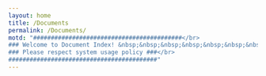 ```yaml
---
layout: home
title: /Documents
permalink: /Documents/
motd: "##########################################</br>
### Welcome to Document Index! &nbsp;&nbsp;&nbsp;&nbsp;&nbsp;&nbsp;&nbsp;&nbsp;###</br>
### Please respect system usage policy ###</br>
##########################################"
---
```


